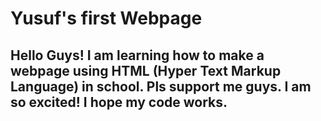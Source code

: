 <!DOCTYPE html>
<html>
<head>
<title>Yusuf's Webpage</title>
</head>
<body>
<h1>Yusuf's first Webpage</h1>
<H2>Hello Guys! I am learning how to make a webpage using HTML (Hyper Text Markup Language) in school. Pls support me guys. I am so excited! I hope my code works.</h2>
</body>
</html>

